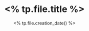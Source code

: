 ---
title: <% tp.file.title %>
date: <% tp.file.creation_date() %>
top:   
tags:  
    - 
categories: ""  
resources: ""   # 资源 一般是可下载资源
copyright: false # false/true 自动显示自定义的文章底部版权声明
comments: true  # false/true 关闭文章底部Valine评论功能

---